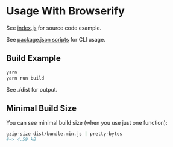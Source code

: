 # Usage With Browserify

See [index.js](./index.js) for source code example.

See [package.json scripts](./package.json) for CLI usage.

## Build Example

```sh
yarn
yarn run build
```

See ./dist for output.

## Minimal Build Size

You can see minimal build size (when you use just one function):

```sh
gzip-size dist/bundle.min.js | pretty-bytes
#=> 4.59 kB
```
